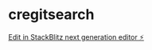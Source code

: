 # cregitsearch

[Edit in StackBlitz next generation editor ⚡️](https://stackblitz.com/~/github.com/omameOj3/cregitsearch)